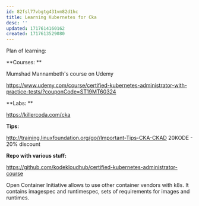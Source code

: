```yaml
---
id: 82fsl77vbgtg431vm82d1hc
title: Learning Kubernetes for Cka
desc: ''
updated: 1717614160162
created: 1717613529080
---
```

Plan of learning: 

**Courses:
**

Mumshad Mannambeth's course on Udemy

https://www.udemy.com/course/certified-kubernetes-administrator-with-practice-tests/?couponCode=ST19MT60324

**Labs: 
**

https://killercoda.com/cka

**Tips:** 

http://training.linuxfoundation.org/go//Important-Tips-CKA-CKAD
20KODE - 20% discount

**Repo with various stuff:**

https://github.com/kodekloudhub/certified-kubernetes-administrator-course

Open Container Initiative allows to use other container vendors with k8s. It contains imagespec and runtimespec, sets of requirements for images and runtimes.

